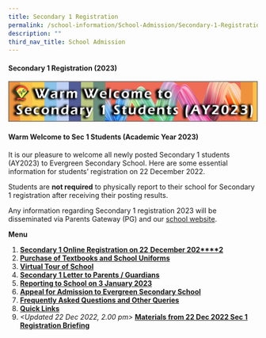 ```yaml
---
title: Secondary 1 Registration
permalink: /school-information/School-Admission/Secondary-1-Registration/
description: ""
third_nav_title: School Admission
---
```

#### **Secondary 1 Registration (2023)**

![](/images/School%20information/School%20Admission/S1.jpg)

#### **Warm Welcome to Sec 1 Students (Academic Year 2023)**

It is our pleasure to welcome all newly posted Secondary 1 students (AY2023) to Evergreen Secondary School. Here are some essential information for students’ registration on 22 December 2022.

Students are **not required** to physically report to their school for Secondary 1 registration after receiving their posting results.

Any information regarding Secondary 1 registration 2023 will be disseminated via Parents Gateway (PG) and our [school website](https://evergreensec.moe.edu.sg/).

**Menu**

1.  **[Secondary 1 Online Registration on 2](https://evergreensec.moe.edu.sg/student/secondary-1-registration/#s1reg)**[**2** **December 202****2**](https://evergreensec.moe.edu.sg/student/secondary-1-registration/#s1reg)
2.  [**Purchase of Textbooks and School Uniforms**](https://evergreensec.moe.edu.sg/student/secondary-1-registration/#books)
3.  [**Virtual Tour of School**](https://evergreensec.moe.edu.sg/student/secondary-1-registration/#tour)
4.  [**Secondary 1 Letter to Parents / Guardians**](https://evergreensec.moe.edu.sg/student/secondary-1-registration/#letter)
5.  [**Reporting to School on 3 January 2023**](https://evergreensec.moe.edu.sg/student/secondary-1-registration/#reporting)
6.  [**Appeal for Admission to Evergreen Secondary School**](https://evergreensec.moe.edu.sg/student/secondary-1-registration/#wl)
7.  [**Frequently Asked Questions and Other Queries**](https://evergreensec.moe.edu.sg/student/secondary-1-registration/#faq)
8.  [**Quick Links**](https://evergreensec.moe.edu.sg/student/secondary-1-registration/#links)
9.  _<Updated 22 Dec 2022, 2.00 pm>_ **[Materials from 22 Dec 2022 Sec 1 Registration Briefing](https://evergreensec.moe.edu.sg/student/secondary-1-registration/#materials)**
